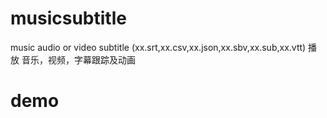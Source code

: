 # musicsubtitle
music audio or video subtitle (xx.srt,xx.csv,xx.json,xx.sbv,xx.sub,xx.vtt)
播放 音乐，视频，字幕跟踪及动画

# demo

